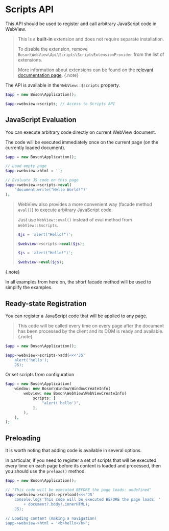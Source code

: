 # Scripts API

This API should be used to register and call arbitrary 
JavaScript code in WebView.

> This is a **built-in** extension and does not require separate installation.
>
> To disable the extension, remove `Boson\WebView\Api\Scripts\ScriptsExtensionProvider`
> from the list of extensions.
>
> More information about extensions can be found on the [relevant documentation
> page](../05.webview/webview-extensions.md).
{.note}

The API is available in the `WebView::$scripts` property.

```php
$app = new Boson\Application();

$app->webview->scripts; // Access to Scripts API
```


## JavaScript Evaluation

You can execute arbitrary code directly on current WebView document.

The code will be executed immediately once on the current page (on the
currently loaded document).

```php
$app = new Boson\Application();

// Load empty page
$app->webview->html = '';

// Evaluate JS code on this page
$app->webview->scripts->eval(
    'document.write("Hello World!")'
);
```


> WebView also provides a more convenient way (facade method `eval()`) 
> to execute arbitrary JavaScript code.
>
> Just use `WebView::eval()` instead of eval method
> from `WebView::$scripts`.
>
> ```php
> $js = 'alert("Hello!")';
> 
> $webview->scripts->eval($js);
> ```
> 
> ```php
> $js = 'alert("Hello!")';
> 
> $webview->eval($js);
> ```
{.note}

In all examples from here on, the short facade method will 
be used to simplify the examples.


## Ready-state Registration 

You can register a JavaScript code that will be applied to any page.

> This code will be called every time on every page after the document has been
> processed by the client and its DOM is ready and available.
{.note}

```php
$app = new Boson\Application();

$app->webview->scripts->add(<<<'JS'
    alert('hello');
    JS);
```

Or set scripts from configuration

```php
$app = new Boson\Application(
    window: new Boson\Window\WindowCreateInfo(
        webview: new Boson\WebView\WebViewCreateInfo(
            scripts: [
                "alert('hello')",
            ],
        ),
    ),
);
```

## Preloading

It is worth noting that adding code is available in several options.

In particular, if you need to register a set of scripts that will be executed 
every time on each page before its content is loaded and processed, then you 
should use the `preload()` method.

```php
$app = new Boson\Application();

// "This code will be executed BEFORE the page loads: undefined"
$app->webview->scripts->preload(<<<'JS'
    console.log('This code will be executed BEFORE the page loads: ' 
        + document?.body?.innerHTML);
    JS);
    
// Loading content (making a navigation)
$app->webview->html = '<b>hello</b>';
```